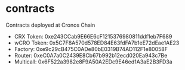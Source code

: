 # contracts
Contracts deployed at Cronos Chain

- CRX Token: 0xe243CCab9E66E6cF1215376980811ddf1eb7F689
- wCRO Token: 0x5C7F8A570d578ED84E63fdFA7b1eE72dEae1AE23
- Factory: 0xe9c29cB475C0ADe80bE0319B74AD112F1e80058F
- Router: 0xeC0A7a0C2439E8Cb67b992b12ecd020Ea943c7Be
- Multicall: 0x6F522a3982e8F9A50A2EDc9E46ed1A3aE2B3FD3a
